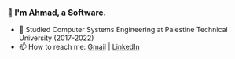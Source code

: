 
### 👋 I'm Ahmad, a Software. 
- 🎉 Studied Computer Systems Engineering at Palestine Technical University (2017-2022) 
- 📫 How to reach me: 
[Gmail](mailto:a.m.hamadneh99@gmail.com) | 
[LinkedIn](https://www.linkedin.com/in/hamadneh/)


